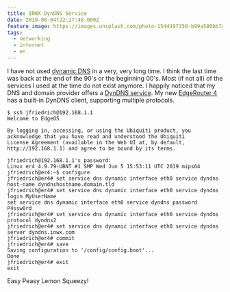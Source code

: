```yaml
---
title: INWX DynDNS Service
date: 2019-08-04T22:27:48.000Z
feature_image: https://images.unsplash.com/photo-1544197150-b99a580bb7a8
tags:
  - networking
  - internet
  - en
---
```


I have not used [dynamic DNS](https://en.wikipedia.org/wiki/Dynamic_DNS) in a very, very long time. I think the last time was back at the end of the 90's or the beginning 00's. Most (if not all) of the services I used at the time do not exist anymore. I happily noticed that my DNS and domain provider offers a [DynDNS service](https://www.inwx.de/en/offer/dyndns). My new [EdgeRouter 4](https://www.ui.com/edgemax/edgerouter-4/) has a built-in DynDNS client, supporting multiple protocols. 

```
$ ssh jfriedrich@192.168.1.1                        
Welcome to EdgeOS

By logging in, accessing, or using the Ubiquiti product, you
acknowledge that you have read and understood the Ubiquiti
License Agreement (available in the Web UI at, by default,
http://192.168.1.1) and agree to be bound by its terms.

jfriedrich@192.168.1.1's password:
Linux er4 4.9.79-UBNT #1 SMP Wed Jun 5 15:53:11 UTC 2019 mips64
jfriedrich@er4:~$ configure
jfriedrich@er4# set service dns dynamic interface eth0 service dyndns host-name dyndnshostname.domain.tld
jfriedrich@er4# set service dns dynamic interface eth0 service dyndns login MyUserName
set service dns dynamic interface eth0 service dyndns password P4ssw0rd
jfriedrich@er4# set service dns dynamic interface eth0 service dyndns protocol dyndns2
jfriedrich@er4# set service dns dynamic interface eth0 service dyndns server dyndns.inwx.com
jfriedrich@er4# commit
jfriedrich@er4# save
Saving configuration to '/config/config.boot'...
Done
jfriedrich@er4# exit
exit
```

Easy Peasy Lemon Squeezy!
